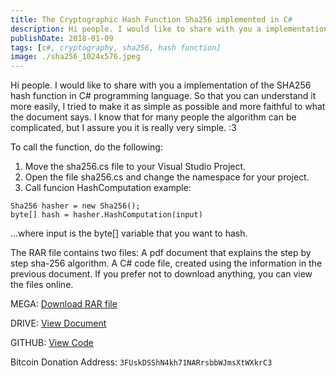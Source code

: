 ```yaml
---
title: The Cryptographic Hash Function Sha256 implemented in C#
description: Hi people. I would like to share with you a implementation of the SHA256 hash function in C# programming language. So that you can unders...
publishDate: 2018-01-09
tags: [c#, cryptography, sha256, hash function]
image: ./sha256_1024x576.jpeg
---
```


Hi people.
I would like to share with you a implementation of the SHA256 hash function in C# programming language. So that you can understand it more easily, I tried to make it as simple as possible and more faithful to what the document says. I know that for many people the algorithm can be complicated, but I assure you it is really very simple. :3

To call the function, do the following:

1. Move the sha256.cs file to your Visual Studio Project.
2. Open the file sha256.cs and change the namespace for your project.
3. Call funcion HashComputation
example:

```CSharp
Sha256 hasher = new Sha256();
byte[] hash = hasher.HashComputation(input)
```

...where input is the byte[] variable that you want to hash.

The RAR file contains two files:
A pdf document that explains the step by step sha-256 algorithm.
A C# code file, created using the information in the previous document.
If you prefer not to download anything, you can view the files online.

MEGA: [Download RAR file](https://mega.nz/#!eckT0KYK!zC4RcNr3m3XJTQB_MFolzAvOgpcH-kV1UUdfbFdNnZw)

DRIVE: [View Document](https://drive.google.com/open?id=1YXrs22Uj1jnsVeVw3SMcKmEXBKvtA708)

GITHUB: [View Code](https://github.com/Eptagone/Sha256-Hash-Algorithm/blob/master/sha256.cs)

Bitcoin Donation Address: `3FUskDSShN4kh71NARrsbbWJmsXtWXkrC3`
